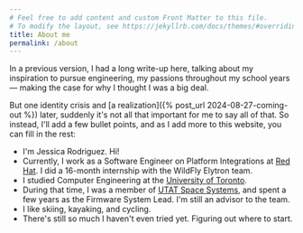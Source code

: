 ```yaml
---
# Feel free to add content and custom Front Matter to this file.
# To modify the layout, see https://jekyllrb.com/docs/themes/#overriding-theme-defaults
title: About me
permalink: /about
---
```


In a previous version, I had a long write-up here, talking about my inspiration to pursue engineering, my passions throughout my school years — making the case for why I thought I was a big deal.

But one identity crisis and [a realization]({% post_url 2024-08-27-coming-out %}) later, suddenly it's not all that important for me to say all of that. So instead, I'll add a few bullet points, and as I add more to this website, you can fill in the rest:

- I'm Jessica Rodriguez. Hi!
- Currently, I work as a Software Engineer on Platform Integrations at [Red Hat](https://www.redhat.com). I did a 16-month internship with the WildFly Elytron team.
- I studied Computer Engineering at the [University of Toronto](https://www.utoronto.ca/).
- During that time, I was a member of [UTAT Space Systems](https://www.utat.ca/space-systems), and spent a few years as the Firmware System Lead. I'm still an advisor to the team.
- I like skiing, kayaking, and cycling.
- There's still so much I haven't even tried yet. Figuring out where to start.